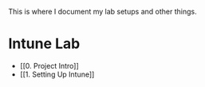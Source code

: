 
This is where I document my lab setups and other things. 
# Intune Lab
- [[0. Project Intro]]
- [[1. Setting Up Intune]]




